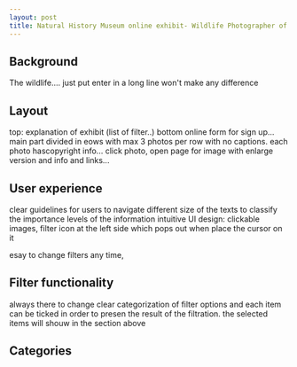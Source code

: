 ```yaml
---
layout: post
title: Natural History Museum online exhibit- Wildlife Photographer of the Year Gallery
---
```



## Background 
The wildlife.... just put enter in a long line won't make any difference


## Layout
top: explanation of exhibit (list of filter..) 
bottom online form for sign up...
main part divided in eows with max 3 photos per row with no captions. each photo hascopyright info...
click photo, open page for image with enlarge version and info and links...

## User experience
clear guidelines for users to navigate
different size of the texts to classify the importance levels of the information
intuitive UI design: clickable images, filter icon at the left side which pops out when place the cursor on it

esay to change filters any time, 

## Filter functionality
always there to change
clear categorization of filter options and each item can be ticked in order to presen the result of the filtration.
the selected items will shouw in the section above

## Categories
